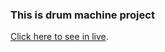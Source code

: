 ### This is drum machine project

[Click here to see in live](https://mrkholio.github.io/drum_machine_project/).

